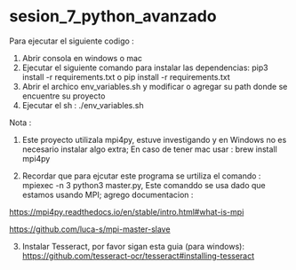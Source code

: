 # sesion_7_python_avanzado

Para ejecutar el siguiente codigo :

1) Abrir consola en windows o mac 
2) Ejecutar el siguiente comando para instalar las dependencias: pip3 install -r requirements.txt o pip install -r requirements.txt 
4) Abrir el archico env_variables.sh y modificar o agregar su path donde se encuentre su proyecto
5) Ejecutar el sh : ./env_variables.sh

Nota : 
1) Este proyecto utilizala mpi4py, estuve investigando y en Windows no es necesario instalar algo extra;
En caso de tener mac usar : brew install mpi4py

2) Recordar que para ejcutar este programa se urtiliza el comando : mpiexec -n 3 python3 master.py,
Este comanddo se usa dado que estamos usando MPI; agrego documentacion :

https://mpi4py.readthedocs.io/en/stable/intro.html#what-is-mpi

https://github.com/luca-s/mpi-master-slave

3) Instalar Tesseract, por favor sigan esta guia (para windows):
    https://github.com/tesseract-ocr/tesseract#installing-tesseract
